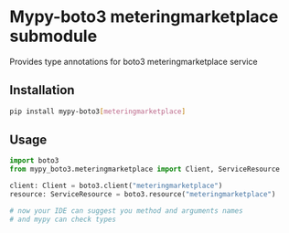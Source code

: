 # Mypy-boto3 meteringmarketplace submodule

Provides type annotations for boto3 meteringmarketplace service

## Installation

```bash
pip install mypy-boto3[meteringmarketplace]
```

## Usage

```python
import boto3
from mypy_boto3.meteringmarketplace import Client, ServiceResource

client: Client = boto3.client("meteringmarketplace")
resource: ServiceResource = boto3.resource("meteringmarketplace")

# now your IDE can suggest you method and arguments names
# and mypy can check types
```


